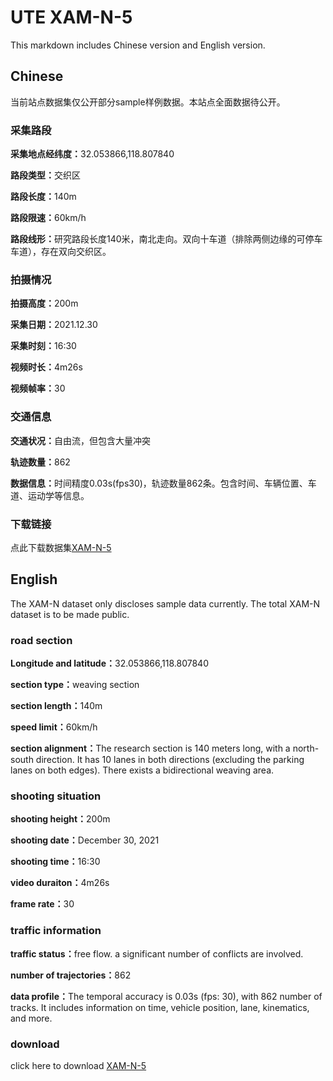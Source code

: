 # UTE XAM-N-5
This markdown includes Chinese version and English version.

## Chinese
当前站点数据集仅公开部分sample样例数据。本站点全面数据待公开。

### 采集路段
<b>采集地点经纬度：</b>32.053866,118.807840<br>

<b>路段类型：</b>交织区<br>

<b>路段长度：</b>140m<br>

<b>路段限速：</b>60km/h<br>

<b>路段线形：</b>研究路段长度140米，南北走向。双向十车道（排除两侧边缘的可停车车道），存在双向交织区。

### 拍摄情况
<b>拍摄高度：</b>200m<br>

<b>采集日期：</b>2021.12.30<br>

<b>采集时刻：</b>16:30<br>

<b>视频时长：</b>4m26s<br>

<b>视频帧率：</b>30<br>

### 交通信息
<b>交通状况：</b>自由流，但包含大量冲突<br>

<b>轨迹数量：</b>862<br>

<b>数据信息：</b>时间精度0.03s(fps30)，轨迹数量862条。包含时间、车辆位置、车道、运动学等信息。<br>

### 下载链接
点此下载数据集[XAM-N-5](https://pan.baidu.com/s/1UpYg1vGQ_ZoibRIMOcCM2w?pwd=i3ek )


## English
The XAM-N dataset only discloses sample data currently. The total XAM-N dataset is to be made public.

### road section
<b>Longitude and latitude：</b>32.053866,118.807840<br>

<b>section type：</b>weaving section<br>

<b>section length：</b>140m<br>

<b>speed limit：</b>60km/h<br>

<b>section alignment：</b>The research section is 140 meters long, with a north-south direction. It has 10 lanes in both directions (excluding the parking lanes on both edges). There exists a bidirectional weaving area.

### shooting situation
<b>shooting height：</b>200m<br>

<b>shooting date：</b>December 30, 2021<br>

<b>shooting time：</b>16:30<br>

<b>video duraiton：</b>4m26s<br>

<b>frame rate：</b>30<br>

### traffic information
<b>traffic status：</b>free flow. a significant number of conflicts are involved.<br>

<b>number of trajectories：</b>862<br>

<b>data profile：</b>The temporal accuracy is 0.03s (fps: 30), with 862 number of tracks. It includes information on time, vehicle position, lane, kinematics, and more.<br>

### download
click here to download [XAM-N-5](https://drive.google.com/drive/folders/1H_6aFcdqMwMXgtR4-SIwbrLYMNETdLzi?usp=sharing)


